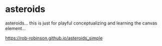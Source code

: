 # asteroids

asteroids... this is just for playful conceptualizing and learning the canvas element...

<https://rob-robinson.github.io/asteroids_simple>
